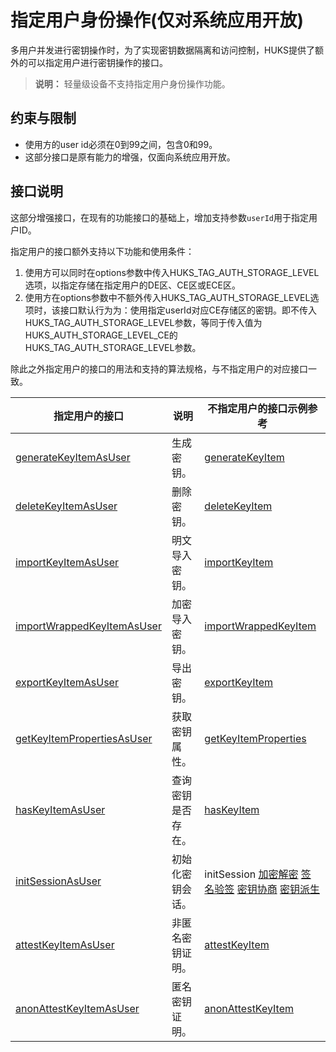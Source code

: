 # 指定用户身份操作(仅对系统应用开放)

多用户并发进行密钥操作时，为了实现密钥数据隔离和访问控制，HUKS提供了额外的可以指定用户进行密钥操作的接口。
>**说明：**
> 轻量级设备不支持指定用户身份操作功能。

## 约束与限制

- 使用方的user id必须在0到99之间，包含0和99。
- 这部分接口是原有能力的增强，仅面向系统应用开放。

## 接口说明

这部分增强接口，在现有的功能接口的基础上，增加支持参数`userId`用于指定用户ID。

指定用户的接口额外支持以下功能和使用条件：

1. 使用方可以同时在options参数中传入HUKS_TAG_AUTH_STORAGE_LEVEL选项，以指定存储在指定用户的DE区、CE区或ECE区。
2. 使用方在options参数中不额外传入HUKS_TAG_AUTH_STORAGE_LEVEL选项时，该接口默认行为为：使用指定userId对应CE存储区的密钥。即不传入HUKS_TAG_AUTH_STORAGE_LEVEL参数，等同于传入值为HUKS_AUTH_STORAGE_LEVEL_CE的HUKS_TAG_AUTH_STORAGE_LEVEL参数。

除此之外指定用户的接口的用法和支持的算法规格，与不指定用户的对应接口一致。

| 指定用户的接口 | 说明 | 不指定用户的接口示例参考 |
| -------- | -------- | ----------| 
| [generateKeyItemAsUser](../../reference/apis-universal-keystore-kit/js-apis-huks-sys.md#huksgeneratekeyitemasuser)              |   生成密钥。           |  [generateKeyItem](huks-key-generation-arkts.md)             |
| [deleteKeyItemAsUser](../../reference/apis-universal-keystore-kit/js-apis-huks-sys.md#huksdeletekeyitemasuser)                  |   删除密钥。           |  [deleteKeyItem](huks-delete-key-arkts.md)               |
| [importKeyItemAsUser](../../reference/apis-universal-keystore-kit/js-apis-huks-sys.md#huksimportkeyitemasuser)                  |   明文导入密钥。      |  [importKeyItem](huks-import-key-in-plaintext-arkts.md)                |
| [importWrappedKeyItemAsUser](../../reference/apis-universal-keystore-kit/js-apis-huks-sys.md#huksimportwrappedkeyitemasuser)    |  加密导入密钥。        |  [importWrappedKeyItem](huks-import-wrapped-key-arkts.md)             |
| [exportKeyItemAsUser](../../reference/apis-universal-keystore-kit/js-apis-huks-sys.md#huksexportkeyitemasuser)                  |   导出密钥。        |  [exportKeyItem](huks-export-key-arkts.md)                |
| [getKeyItemPropertiesAsUser](../../reference/apis-universal-keystore-kit/js-apis-huks-sys.md#huksgetkeyitempropertiesasuser)    |  获取密钥属性。     |  [getKeyItemProperties](huks-obtain-key-properties-arkts.md)             |
| [hasKeyItemAsUser](../../reference/apis-universal-keystore-kit/js-apis-huks-sys.md#hukshaskeyitemasuser)                        |  查询密钥是否存在。    |  [hasKeyItem](huks-check-key-arkts.md)               |
| [initSessionAsUser](../../reference/apis-universal-keystore-kit/js-apis-huks-sys.md#huksinitsessionasuser)                      |  初始化密钥会话。       |  initSession   [加密解密](huks-encryption-decryption-arkts.md) [签名验签](huks-signing-signature-verification-arkts.md) [密钥协商](huks-key-agreement-arkts.md) [密钥派生](huks-key-derivation-arkts.md)           |
| [attestKeyItemAsUser](../../reference/apis-universal-keystore-kit/js-apis-huks-sys.md#huksattestkeyitemasuser)                  |  非匿名密钥证明。    |  [attestKeyItem](huks-key-attestation-arkts.md)                |
| [anonAttestKeyItemAsUser](../../reference/apis-universal-keystore-kit/js-apis-huks-sys.md#huksanonattestkeyitemasuser)          | 匿名密钥证明。     |  [anonAttestKeyItem](huks-key-anon-attestation-arkts.md)                |
